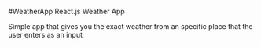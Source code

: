 #WeatherApp
React.js Weather App

Simple app that gives you the exact weather from an specific place that the user enters as an input
